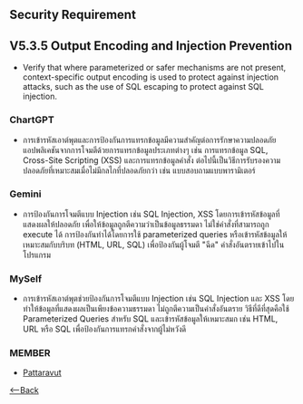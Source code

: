 ## Security Requirement

## V5.3.5 Output Encoding and Injection Prevention
- Verify that where parameterized or safer mechanisms are not present, 
context-specific output encoding is used to protect against injection attacks, 
such as the use of SQL escaping to protect against SQL injection. 

### ChartGPT  
- การเข้ารหัสเอาต์พุตและการป้องกันการแทรกข้อมูลมีความสำคัญต่อการรักษาความปลอดภัยแอปพลิเคชันจากการโจมตีด้วยการแทรกข้อมูลประเภทต่างๆ เช่น การแทรกข้อมูล SQL, Cross-Site Scripting (XSS) และการแทรกข้อมูลคำสั่ง ต่อไปนี้เป็นวิธีการรับรองความปลอดภัยที่เหมาะสมเมื่อไม่มีกลไกที่ปลอดภัยกว่า เช่น แบบสอบถามแบบพารามิเตอร์
### Gemini
- การป้องกันการโจมตีแบบ Injection เช่น SQL Injection, XSS โดยการเข้ารหัสข้อมูลที่แสดงผลให้ปลอดภัย เพื่อให้ข้อมูลถูกตีความว่าเป็นข้อมูลธรรมดา ไม่ใช่คำสั่งที่สามารถถูก execute ได้ การป้องกันทำได้โดยการใช้ parameterized queries หรือเข้ารหัสข้อมูลให้เหมาะสมกับบริบท (HTML, URL, SQL) เพื่อป้องกันผู้โจมตี "ฉีด" คำสั่งอันตรายเข้าไปในโปรแกรม

### MySelf
- การเข้ารหัสเอาต์พุตช่วยป้องกันการโจมตีแบบ Injection เช่น SQL Injection และ XSS โดยทำให้ข้อมูลที่แสดงผลเป็นเพียงข้อความธรรมดา ไม่ถูกตีความเป็นคำสั่งอันตราย วิธีที่ดีที่สุดคือใช้ Parameterized Queries สำหรับ SQL และเข้ารหัสข้อมูลให้เหมาะสมก เช่น HTML, URL หรือ SQL เพื่อป้องกันการแทรกคำสั่งจากผู้ไม่หวังดี

### MEMBER

- [Pattaravut](https://pattaravut.github.io/security-requirement.html)

[<--Back](README.md)
